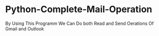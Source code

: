 # Python-Complete-Mail-Operation
By Using This Programm We Can Do both Read and Send Oerations Of Gmail and Outlook
